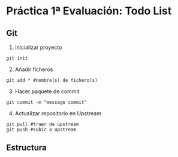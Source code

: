 # Práctica 1ª Evaluación: Todo List

## Git
1. Inicializar proyecto
```shell
git init
```
2. Añadir ficheros
```shell
git add * #nombre(s) de fichero(s)
```

3. Hacer paquete de commit
```shell
git commit -m "message commit"
```

4. Actualizar repositorio en Upstream
```shell
git pull #traer de upstream
git push #subir a upstream
```
## Estructura


